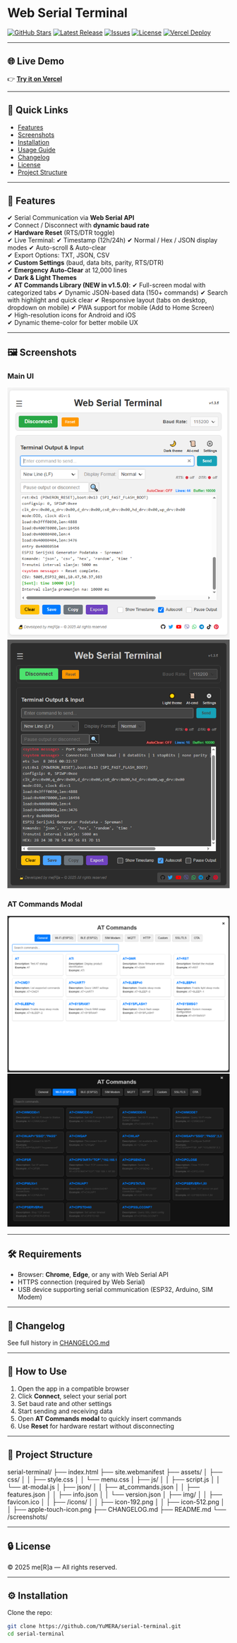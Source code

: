 # Web Serial Terminal

[![GitHub Stars](https://img.shields.io/github/stars/YuMERA/serial-terminal?style=social)](https://github.com/YuMERA/serial-terminal)
[![Latest Release](https://img.shields.io/github/v/release/YuMERA/serial-terminal?color=brightgreen&label=latest)](https://github.com/YuMERA/serial-terminal/releases)
[![Issues](https://img.shields.io/github/issues/YuMERA/serial-terminal?color=orange)](https://github.com/YuMERA/serial-terminal/issues)
[![License](https://img.shields.io/badge/license-Private-red)]()
[![Vercel Deploy](https://img.shields.io/badge/deployed%20on-Vercel-blue)](https://serial-terminal-cyan.vercel.app/)

---

## 🌐 Live Demo
👉 [**Try it on Vercel**](https://serial-terminal-cyan.vercel.app/)

---

## 📑 Quick Links
- [Features](#-features)
- [Screenshots](#-screenshots)
- [Installation](#-installation)
- [Usage Guide](#-how-to-use)
- [Changelog](#-changelog)
- [License](#-license)
- [Project Structure](#-project-structure)

---

## 🚀 Features
✔ Serial Communication via **Web Serial API**  
✔ Connect / Disconnect with **dynamic baud rate**  
✔ **Hardware Reset** (RTS/DTR toggle)  
✔ Live Terminal:
✔ Timestamp (12h/24h)
✔ Normal / Hex / JSON display modes
✔ Auto-scroll & Auto-clear  
✔ Export Options: TXT, JSON, CSV  
✔ **Custom Settings** (baud, data bits, parity, RTS/DTR)  
✔ **Emergency Auto-Clear** at 12,000 lines  
✔ **Dark & Light Themes**  
✔ **AT Commands Library (NEW in v1.5.0)**:
✔ Full-screen modal with categorized tabs
✔ Dynamic JSON-based data (150+ commands)
✔ Search with highlight and quick clear
✔ Responsive layout (tabs on desktop, dropdown on mobile)
✔ PWA support for mobile (Add to Home Screen)  
✔ High-resolution icons for Android and iOS  
✔ Dynamic theme-color for better mobile UX  

---

## 🖼 Screenshots
### Main UI
![Main Light Mode](./screenshots/light-mode.png)
![Main Dark Mode](./screenshots/dark-mode.png)

### AT Commands Modal
![AT Commands Light Mode](./screenshots/at-light.png)
![AT Commands Dark Mode](./screenshots/at-dark.png)

---

## 🛠 Requirements
- Browser: **Chrome**, **Edge**, or any with Web Serial API
- HTTPS connection (required by Web Serial)
- USB device supporting serial communication (ESP32, Arduino, SIM Modem)

---

## 📜 Changelog
See full history in [CHANGELOG.md](./CHANGELOG.md)

---

## 🔑 How to Use
1. Open the app in a compatible browser
2. Click **Connect**, select your serial port
3. Set baud rate and other settings
4. Start sending and receiving data
5. Open **AT Commands modal** to quickly insert commands
6. Use **Reset** for hardware restart without disconnecting

---

## 📂 Project Structure

serial-terminal/
├── index.html
├── site.webmanifest
├── assets/
│ ├── css/
│ │ ├── style.css
│ │ └── menu.css
│ ├── js/
│ │ ├── script.js
│ │ └── at-modal.js
│ ├── json/
│ │ ├── at_commands.json
│ │ ├── features.json
│ │ ├── info.json
│ │ └── version.json
│ ├── img/
│ │  ├── favicon.ico
│ │  ├── /icons/
│ │     ├── icon-192.png
│ │     ├── icon-512.png
│ │     ├── apple-touch-icon.png
├── CHANGELOG.md
├── README.md
└── /screenshots/

---

## 🔒 License
© 2025 me[R]a — All rights reserved.

---

## ⚙ Installation
Clone the repo:
```bash
git clone https://github.com/YuMERA/serial-terminal.git
cd serial-terminal
